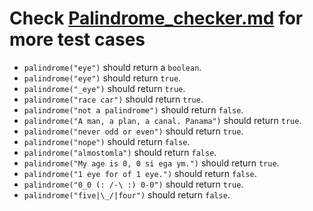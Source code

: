 # Check [Palindrome_checker.md](https://github.com/codewithmide/JavaScript-Algorithms-and-Data-Structures-Projects/blob/master/Palindrome_Checker/Palindrome_checker.md) for more test cases

- `palindrome("eye")` should return a `boolean`.
- `palindrome("eye")` should return `true`.
- `palindrome("_eye")` should return `true`.
- `palindrome("race car")` should return `true`.
- `palindrome("not a palindrome")` should return `false`.
- `palindrome("A man, a plan, a canal. Panama")` should return `true`.
- `palindrome("never odd or even")` should return `true`.
- `palindrome("nope")` should return `false`.
- `palindrome("almostomla")` should return `false`.
- `palindrome("My age is 0, 0 si ega ym.")` should return `true`.
- `palindrome("1 eye for of 1 eye.")` should return `false`.
- `palindrome("0_0 (: /-\ :) 0-0")` should return `true`.
- `palindrome("five|\_/|four")` should return `false`.